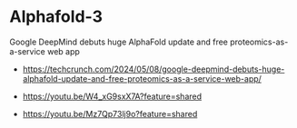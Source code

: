 # Alphafold-3

Google DeepMind debuts huge AlphaFold update and free proteomics-as-a-service web app
- https://techcrunch.com/2024/05/08/google-deepmind-debuts-huge-alphafold-update-and-free-proteomics-as-a-service-web-app/

- https://youtu.be/W4_xG9sxX7A?feature=shared
- https://youtu.be/Mz7Qp73lj9o?feature=shared
